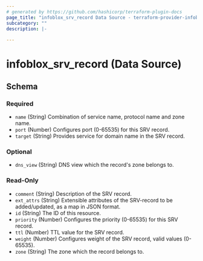 ```yaml
---
# generated by https://github.com/hashicorp/terraform-plugin-docs
page_title: "infoblox_srv_record Data Source - terraform-provider-infoblox"
subcategory: ""
description: |-
  
---
```


# infoblox_srv_record (Data Source)





<!-- schema generated by tfplugindocs -->
## Schema

### Required

- `name` (String) Combination of service name, protocol name and zone name.
- `port` (Number) Configures port (0-65535) for this SRV record.
- `target` (String) Provides service for domain name in the SRV record.

### Optional

- `dns_view` (String) DNS view which the record's zone belongs to.

### Read-Only

- `comment` (String) Description of the SRV record.
- `ext_attrs` (String) Extensible attributes of the SRV-record to be added/updated, as a map in JSON format.
- `id` (String) The ID of this resource.
- `priority` (Number) Configures the priority (0-65535) for this SRV record.
- `ttl` (Number) TTL value for the SRV record.
- `weight` (Number) Configures weight of the SRV record, valid values (0-65535).
- `zone` (String) The zone which the record belongs to.


